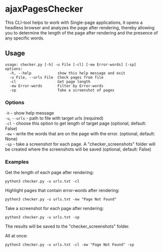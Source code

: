 # ajaxPagesChecker
This CLI-tool helps to work with Single-page applications, it opens a headless browser and analyzes the page after rendering, thereby allowing you to determine the length of the page after rendering and the presence of any specific words. 
 
## Usage
```
usage: checker.py [-h] -u File [-cl] [-ew Error-words] [-sp]
options:
  -h, --help            show this help message and exit
  -u File, --urls File  Check pages from file
  -cl                   Get page length
  -ew Error-words       Filter by Error-words
  -sp                   Take a screenshot of pages
```
### Options
`-h` - show help message  
`-u`, `--urls` - path to file with target urls (required)  
`-cl` - choose this option to get length of target page (optional, default: False)  
`-ew` - write the words that are on the page with the error. (optional, default: None)  
`-sp` - take a screenshot for each page. A "checker_screenshots" folder will be created where the screenshots will be saved (optional, default: False)

### Examples
Get the length of each page after rendering:
```shell
python3 checker.py -u urls.txt -cl
```

Highlight pages that contain error-words after rendering:
```shell
python3 checker.py -u urls.txt -ew "Page Not Found"
```

Take a screenshot for each page after rendering:
```shell
python3 checker.py -u urls.txt -sp
```
The results will be saved to the "checker_screenshots" folder.


All at once:
```shell
python3 checker.py -u urls.txt -cl -ew "Page Not Found" -sp
```
